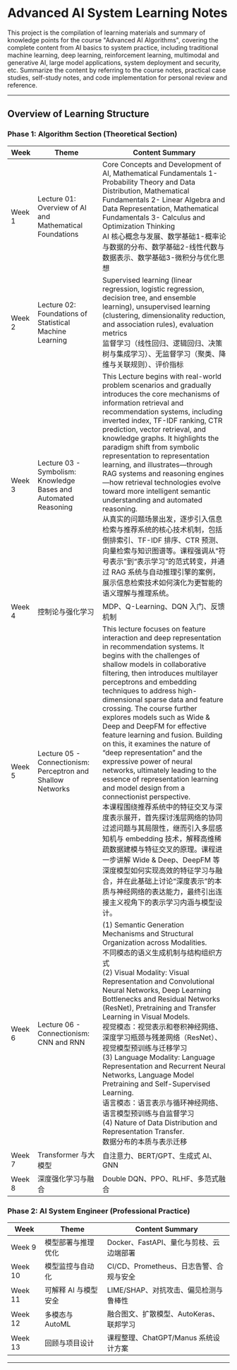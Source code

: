# Advanced AI System Learning Notes

This project is the compilation of learning materials and summary of knowledge points for the course "Advanced AI Algorithms", covering the complete content from AI basics to system practice, including traditional machine learning, deep learning, reinforcement learning, multimodal and generative AI, large model applications, system deployment and security, etc. Summarize the content by referring to the course notes, practical case studies, self-study notes, and code implementation for personal review and reference.

---

## Overview of Learning Structure

### Phase 1: Algorithm Section (Theoretical Section)

| Week | Theme | Content Summary|
|--------|------|-----------|
| Week 1 | Lecture 01: Overview of AI and Mathematical Foundations | Core Concepts and Development of AI, Mathematical Fundamentals 1- Probability Theory and Data Distribution, Mathematical Fundamentals 2- Linear Algebra and Data Representation, Mathematical Fundamentals 3- Calculus and Optimization Thinking <br> AI 核心概念与发展、数学基础1-概率论与数据的分布、数学基础2-线性代数与数据表示、数学基础3-微积分与优化思想 |
| Week 2 | Lecture 02: Foundations of Statistical Machine Learning | Supervised learning (linear regression, logistic regression, decision tree, and ensemble learning), unsupervised learning (clustering, dimensionality reduction, and association rules), evaluation metrics <br/> 监督学习（线性回归、逻辑回归、决策树与集成学习）、无监督学习（聚类、降维与关联规则）、评价指标 |
| Week 3 | Lecture 03 - Symbolism: Knowledge Bases and Automated Reasoning | This Lecture begins with real-world problem scenarios and gradually introduces the core mechanisms of information retrieval and recommendation systems, including inverted index, TF-IDF ranking, CTR prediction, vector retrieval, and knowledge graphs. It highlights the paradigm shift from symbolic representation to representation learning, and illustrates—through RAG systems and reasoning engines—how retrieval technologies evolve toward more intelligent semantic understanding and automated reasoning.<br/> 从真实的问题场景出发，逐步引入信息检索与推荐系统的核心技术机制，包括倒排索引、TF-IDF 排序、CTR 预测、向量检索与知识图谱等。课程强调从“符号表示”到“表示学习”的范式转变，并通过 RAG 系统与自动推理引擎的案例，展示信息检索技术如何演化为更智能的语义理解与推理系统。 |
| Week 4 | 控制论与强化学习 | MDP、Q-Learning、DQN 入门、反馈机制 |
| Week 5 | Lecture 05 - Connectionism: Perceptron and Shallow Networks | This lecture focuses on feature interaction and deep representation in recommendation systems. It begins with the challenges of shallow models in collaborative filtering, then introduces multilayer perceptrons and embedding techniques to address high-dimensional sparse data and feature crossing. The course further explores models such as Wide & Deep and DeepFM for effective feature learning and fusion. Building on this, it examines the nature of “deep representation” and the expressive power of neural networks, ultimately leading to the essence of representation learning and model design from a connectionist perspective. <br/> 本课程围绕推荐系统中的特征交叉与深度表示展开，首先探讨浅层网络的协同过滤问题与其局限性，继而引入多层感知机与 embedding 技术，解释高维稀疏数据建模与特征交叉的原理。课程进一步讲解 Wide & Deep、DeepFM 等深度模型如何实现高效的特征学习与融合，并在此基础上讨论“深度表示”的本质与神经网络的表达能力，最终引出连接主义视角下的表示学习内涵与模型设计。|
| Week 6 | Lecture 06 - Connectionism: CNN and RNN | (1) Semantic Generation Mechanisms and Structural Organization across Modalities. <br/>不同模态的语义生成机制与结构组织方式 <br/> (2) Visual Modality: Visual Representation and Convolutional Neural Networks, Deep Learning Bottlenecks and Residual Networks (ResNet), Pretraining and Transfer Learning in Visual Models. <br/>视觉模态：视觉表示和卷积神经网络、深度学习瓶颈与残差网络（ResNet）、视觉模型预训练与迁移学习 <br/> (3) Language Modality: Language Representation and Recurrent Neural Networks, Language Model Pretraining and Self-Supervised Learning. <br/>语言模态：语言表示与循环神经网络、语言模型预训练与自监督学习 <br/>(4) Nature of Data Distribution and Representation Transfer. <br/>数据分布的本质与表示迁移 |
| Week 7 | Transformer 与大模型 | 自注意力、BERT/GPT、生成式 AI、GNN |
| Week 8 | 深度强化学习与融合 | Double DQN、PPO、RLHF、多范式融合 |

### Phase 2: AI System Engineer (Professional Practice)

| Week | Theme | Content Summary |
|------|------|-----------|
| Week 9 | 模型部署与推理优化 | Docker、FastAPI、量化与剪枝、云边端部署 |
| Week 10 | 模型监控与自动化 | CI/CD、Prometheus、日志告警、合规与安全 |
| Week 11 | 可解释 AI 与模型安全 | LIME/SHAP、对抗攻击、偏见检测与鲁棒性 |
| Week 12 | 多模态与 AutoML | 融合图文、扩散模型、AutoKeras、联邦学习 |
| Week 13 | 回顾与项目设计 | 课程整理、ChatGPT/Manus 系统设计方案 |

---

